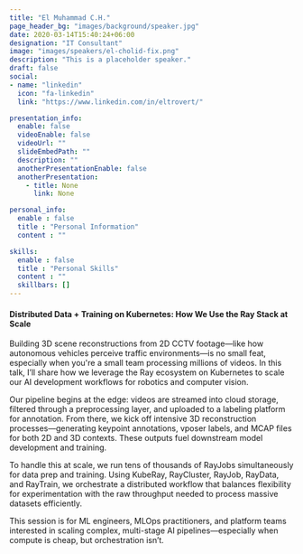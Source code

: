 ```yaml
---
title: "El Muhammad C.H."
page_header_bg: "images/background/speaker.jpg"
date: 2020-03-14T15:40:24+06:00
designation: "IT Consultant"
image: "images/speakers/el-cholid-fix.png"
description: "This is a placeholder speaker."
draft: false
social:
- name: "linkedin"
  icon: "fa-linkedin"
  link: "https://www.linkedin.com/in/eltrovert/"

presentation_info:
  enable: false
  videoEnable: false
  videoUrl: ""
  slideEmbedPath: ""
  description: ""
  anotherPresentationEnable: false
  anotherPresentation:
    - title: None
      link: None

personal_info:
  enable : false
  title : "Personal Information"
  content : ""

skills:
  enable : false
  title : "Personal Skills"
  content : ""
  skillbars: []
---
```


#### Distributed Data + Training on Kubernetes: How We Use the Ray Stack at Scale

Building 3D scene reconstructions from 2D CCTV footage—like how autonomous vehicles perceive traffic environments—is no small feat, especially when you're a small team processing millions of videos. In this talk, I’ll share how we leverage the Ray ecosystem on Kubernetes to scale our AI development workflows for robotics and computer vision.

Our pipeline begins at the edge: videos are streamed into cloud storage, filtered through a preprocessing layer, and uploaded to a labeling platform for annotation. From there, we kick off intensive 3D reconstruction processes—generating keypoint annotations, vposer labels, and MCAP files for both 2D and 3D contexts. These outputs fuel downstream model development and training.

To handle this at scale, we run tens of thousands of RayJobs simultaneously for data prep and training. Using KubeRay, RayCluster, RayJob, RayData, and RayTrain, we orchestrate a distributed workflow that balances flexibility for experimentation with the raw throughput needed to process massive datasets efficiently.

This session is for ML engineers, MLOps practitioners, and platform teams interested in scaling complex, multi-stage AI pipelines—especially when compute is cheap, but orchestration isn’t.

